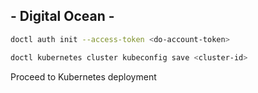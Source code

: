 ## - Digital Ocean -

```sh
doctl auth init --access-token <do-account-token>

doctl kubernetes cluster kubeconfig save <cluster-id>
```

Proceed to Kubernetes deployment
